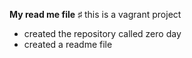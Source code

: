 **My read me file**
♯ this is a vagrant project
* created the repository called zero day
* created a readme file

